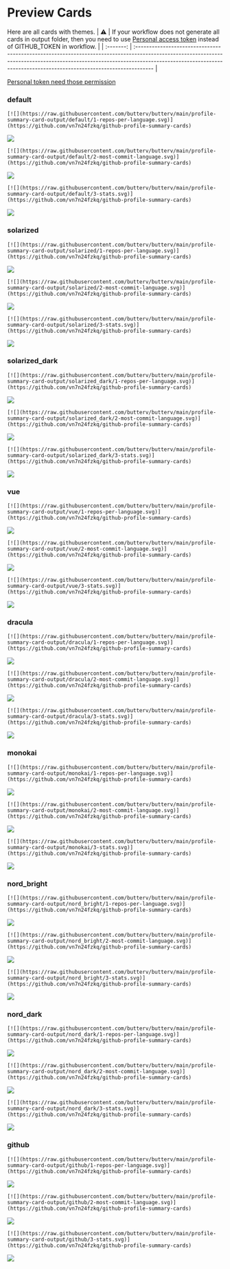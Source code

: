 
# Preview Cards

Here are all cards with themes.
| :warning: | If your workflow does not generate all cards in output folder, then you need to use [Personal access token](https://docs.github.com/en/actions/configuring-and-managing-workflows/creating-and-storing-encrypted-secrets) instead of GITHUB_TOKEN in workflow. |
| :-------: | :------------------------------------------------------------------------------------------------------------------------------------------------------------------------------------------------------------------------------------------------ |

[Personal token need those permission](https://github.com/vn7n24fzkq/github-profile-summary-cards/wiki/Personal-access-token-permissions)


### default


```
[![](https://raw.githubusercontent.com/butterv/butterv/main/profile-summary-card-output/default/1-repos-per-language.svg)](https://github.com/vn7n24fzkq/github-profile-summary-cards)
```
![](https://raw.githubusercontent.com/butterv/butterv/main/profile-summary-card-output/default/1-repos-per-language.svg)


```
[![](https://raw.githubusercontent.com/butterv/butterv/main/profile-summary-card-output/default/2-most-commit-language.svg)](https://github.com/vn7n24fzkq/github-profile-summary-cards)
```
![](https://raw.githubusercontent.com/butterv/butterv/main/profile-summary-card-output/default/2-most-commit-language.svg)


```
[![](https://raw.githubusercontent.com/butterv/butterv/main/profile-summary-card-output/default/3-stats.svg)](https://github.com/vn7n24fzkq/github-profile-summary-cards)
```
![](https://raw.githubusercontent.com/butterv/butterv/main/profile-summary-card-output/default/3-stats.svg)


### solarized


```
[![](https://raw.githubusercontent.com/butterv/butterv/main/profile-summary-card-output/solarized/1-repos-per-language.svg)](https://github.com/vn7n24fzkq/github-profile-summary-cards)
```
![](https://raw.githubusercontent.com/butterv/butterv/main/profile-summary-card-output/solarized/1-repos-per-language.svg)


```
[![](https://raw.githubusercontent.com/butterv/butterv/main/profile-summary-card-output/solarized/2-most-commit-language.svg)](https://github.com/vn7n24fzkq/github-profile-summary-cards)
```
![](https://raw.githubusercontent.com/butterv/butterv/main/profile-summary-card-output/solarized/2-most-commit-language.svg)


```
[![](https://raw.githubusercontent.com/butterv/butterv/main/profile-summary-card-output/solarized/3-stats.svg)](https://github.com/vn7n24fzkq/github-profile-summary-cards)
```
![](https://raw.githubusercontent.com/butterv/butterv/main/profile-summary-card-output/solarized/3-stats.svg)


### solarized_dark


```
[![](https://raw.githubusercontent.com/butterv/butterv/main/profile-summary-card-output/solarized_dark/1-repos-per-language.svg)](https://github.com/vn7n24fzkq/github-profile-summary-cards)
```
![](https://raw.githubusercontent.com/butterv/butterv/main/profile-summary-card-output/solarized_dark/1-repos-per-language.svg)


```
[![](https://raw.githubusercontent.com/butterv/butterv/main/profile-summary-card-output/solarized_dark/2-most-commit-language.svg)](https://github.com/vn7n24fzkq/github-profile-summary-cards)
```
![](https://raw.githubusercontent.com/butterv/butterv/main/profile-summary-card-output/solarized_dark/2-most-commit-language.svg)


```
[![](https://raw.githubusercontent.com/butterv/butterv/main/profile-summary-card-output/solarized_dark/3-stats.svg)](https://github.com/vn7n24fzkq/github-profile-summary-cards)
```
![](https://raw.githubusercontent.com/butterv/butterv/main/profile-summary-card-output/solarized_dark/3-stats.svg)


### vue


```
[![](https://raw.githubusercontent.com/butterv/butterv/main/profile-summary-card-output/vue/1-repos-per-language.svg)](https://github.com/vn7n24fzkq/github-profile-summary-cards)
```
![](https://raw.githubusercontent.com/butterv/butterv/main/profile-summary-card-output/vue/1-repos-per-language.svg)


```
[![](https://raw.githubusercontent.com/butterv/butterv/main/profile-summary-card-output/vue/2-most-commit-language.svg)](https://github.com/vn7n24fzkq/github-profile-summary-cards)
```
![](https://raw.githubusercontent.com/butterv/butterv/main/profile-summary-card-output/vue/2-most-commit-language.svg)


```
[![](https://raw.githubusercontent.com/butterv/butterv/main/profile-summary-card-output/vue/3-stats.svg)](https://github.com/vn7n24fzkq/github-profile-summary-cards)
```
![](https://raw.githubusercontent.com/butterv/butterv/main/profile-summary-card-output/vue/3-stats.svg)


### dracula


```
[![](https://raw.githubusercontent.com/butterv/butterv/main/profile-summary-card-output/dracula/1-repos-per-language.svg)](https://github.com/vn7n24fzkq/github-profile-summary-cards)
```
![](https://raw.githubusercontent.com/butterv/butterv/main/profile-summary-card-output/dracula/1-repos-per-language.svg)


```
[![](https://raw.githubusercontent.com/butterv/butterv/main/profile-summary-card-output/dracula/2-most-commit-language.svg)](https://github.com/vn7n24fzkq/github-profile-summary-cards)
```
![](https://raw.githubusercontent.com/butterv/butterv/main/profile-summary-card-output/dracula/2-most-commit-language.svg)


```
[![](https://raw.githubusercontent.com/butterv/butterv/main/profile-summary-card-output/dracula/3-stats.svg)](https://github.com/vn7n24fzkq/github-profile-summary-cards)
```
![](https://raw.githubusercontent.com/butterv/butterv/main/profile-summary-card-output/dracula/3-stats.svg)


### monokai


```
[![](https://raw.githubusercontent.com/butterv/butterv/main/profile-summary-card-output/monokai/1-repos-per-language.svg)](https://github.com/vn7n24fzkq/github-profile-summary-cards)
```
![](https://raw.githubusercontent.com/butterv/butterv/main/profile-summary-card-output/monokai/1-repos-per-language.svg)


```
[![](https://raw.githubusercontent.com/butterv/butterv/main/profile-summary-card-output/monokai/2-most-commit-language.svg)](https://github.com/vn7n24fzkq/github-profile-summary-cards)
```
![](https://raw.githubusercontent.com/butterv/butterv/main/profile-summary-card-output/monokai/2-most-commit-language.svg)


```
[![](https://raw.githubusercontent.com/butterv/butterv/main/profile-summary-card-output/monokai/3-stats.svg)](https://github.com/vn7n24fzkq/github-profile-summary-cards)
```
![](https://raw.githubusercontent.com/butterv/butterv/main/profile-summary-card-output/monokai/3-stats.svg)


### nord_bright


```
[![](https://raw.githubusercontent.com/butterv/butterv/main/profile-summary-card-output/nord_bright/1-repos-per-language.svg)](https://github.com/vn7n24fzkq/github-profile-summary-cards)
```
![](https://raw.githubusercontent.com/butterv/butterv/main/profile-summary-card-output/nord_bright/1-repos-per-language.svg)


```
[![](https://raw.githubusercontent.com/butterv/butterv/main/profile-summary-card-output/nord_bright/2-most-commit-language.svg)](https://github.com/vn7n24fzkq/github-profile-summary-cards)
```
![](https://raw.githubusercontent.com/butterv/butterv/main/profile-summary-card-output/nord_bright/2-most-commit-language.svg)


```
[![](https://raw.githubusercontent.com/butterv/butterv/main/profile-summary-card-output/nord_bright/3-stats.svg)](https://github.com/vn7n24fzkq/github-profile-summary-cards)
```
![](https://raw.githubusercontent.com/butterv/butterv/main/profile-summary-card-output/nord_bright/3-stats.svg)


### nord_dark


```
[![](https://raw.githubusercontent.com/butterv/butterv/main/profile-summary-card-output/nord_dark/1-repos-per-language.svg)](https://github.com/vn7n24fzkq/github-profile-summary-cards)
```
![](https://raw.githubusercontent.com/butterv/butterv/main/profile-summary-card-output/nord_dark/1-repos-per-language.svg)


```
[![](https://raw.githubusercontent.com/butterv/butterv/main/profile-summary-card-output/nord_dark/2-most-commit-language.svg)](https://github.com/vn7n24fzkq/github-profile-summary-cards)
```
![](https://raw.githubusercontent.com/butterv/butterv/main/profile-summary-card-output/nord_dark/2-most-commit-language.svg)


```
[![](https://raw.githubusercontent.com/butterv/butterv/main/profile-summary-card-output/nord_dark/3-stats.svg)](https://github.com/vn7n24fzkq/github-profile-summary-cards)
```
![](https://raw.githubusercontent.com/butterv/butterv/main/profile-summary-card-output/nord_dark/3-stats.svg)


### github


```
[![](https://raw.githubusercontent.com/butterv/butterv/main/profile-summary-card-output/github/1-repos-per-language.svg)](https://github.com/vn7n24fzkq/github-profile-summary-cards)
```
![](https://raw.githubusercontent.com/butterv/butterv/main/profile-summary-card-output/github/1-repos-per-language.svg)


```
[![](https://raw.githubusercontent.com/butterv/butterv/main/profile-summary-card-output/github/2-most-commit-language.svg)](https://github.com/vn7n24fzkq/github-profile-summary-cards)
```
![](https://raw.githubusercontent.com/butterv/butterv/main/profile-summary-card-output/github/2-most-commit-language.svg)


```
[![](https://raw.githubusercontent.com/butterv/butterv/main/profile-summary-card-output/github/3-stats.svg)](https://github.com/vn7n24fzkq/github-profile-summary-cards)
```
![](https://raw.githubusercontent.com/butterv/butterv/main/profile-summary-card-output/github/3-stats.svg)

